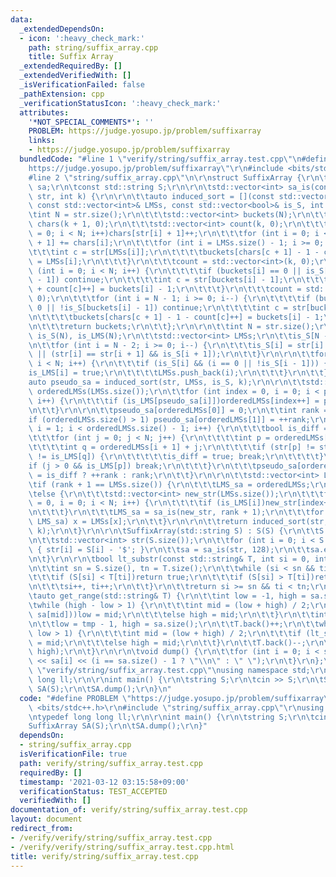 ```yaml
---
data:
  _extendedDependsOn:
  - icon: ':heavy_check_mark:'
    path: string/suffix_array.cpp
    title: Suffix Array
  _extendedRequiredBy: []
  _extendedVerifiedWith: []
  _isVerificationFailed: false
  _pathExtension: cpp
  _verificationStatusIcon: ':heavy_check_mark:'
  attributes:
    '*NOT_SPECIAL_COMMENTS*': ''
    PROBLEM: https://judge.yosupo.jp/problem/suffixarray
    links:
    - https://judge.yosupo.jp/problem/suffixarray
  bundledCode: "#line 1 \"verify/string/suffix_array.test.cpp\"\n#define PROBLEM \"\
    https://judge.yosupo.jp/problem/suffixarray\"\r\n#include <bits/stdc++.h>\r\n\
    #line 2 \"string/suffix_array.cpp\"\n\r\nstruct SuffixArray {\r\n\tstd::vector<int>\
    \ sa;\r\n\tconst std::string S;\r\n\r\n\tstd::vector<int> sa_is(const std::vector<int>&\
    \ str, int k) {\r\n\r\n\t\tauto induced_sort = [](const std::vector<int>& str,\
    \ const std::vector<int>& LMSs, const std::vector<bool>& is_S, int k) {\r\n\t\t\
    \tint N = str.size();\r\n\t\t\tstd::vector<int> buckets(N);\r\n\t\t\tstd::vector<int>\
    \ chars(k + 1, 0);\r\n\t\t\tstd::vector<int> count(k, 0);\r\n\t\t\tfor (int i\
    \ = 0; i < N; i++)chars[str[i] + 1]++;\r\n\t\t\tfor (int i = 0; i < k; i++)chars[i\
    \ + 1] += chars[i];\r\n\t\t\tfor (int i = LMSs.size() - 1; i >= 0; i--) {\r\n\t\
    \t\t\tint c = str[LMSs[i]];\r\n\t\t\t\tbuckets[chars[c + 1] - 1 - count[c]++]\
    \ = LMSs[i];\r\n\t\t\t}\r\n\t\t\tcount = std::vector<int>(k, 0);\r\n\t\t\tfor\
    \ (int i = 0; i < N; i++) {\r\n\t\t\t\tif (buckets[i] == 0 || is_S[buckets[i]\
    \ - 1]) continue;\r\n\t\t\t\tint c = str[buckets[i] - 1];\r\n\t\t\t\tbuckets[chars[c]\
    \ + count[c]++] = buckets[i] - 1;\r\n\t\t\t}\r\n\t\t\tcount = std::vector<int>(k,\
    \ 0);\r\n\t\t\tfor (int i = N - 1; i >= 0; i--) {\r\n\t\t\t\tif (buckets[i] ==\
    \ 0 || !is_S[buckets[i] - 1]) continue;\r\n\t\t\t\tint c = str[buckets[i] - 1];\r\
    \n\t\t\t\tbuckets[chars[c + 1] - 1 - count[c]++] = buckets[i] - 1;\r\n\t\t\t}\r\
    \n\t\t\treturn buckets;\r\n\t\t};\r\n\r\n\t\tint N = str.size();\r\n\t\tstd::vector<bool>\
    \ is_S(N), is_LMS(N);\r\n\t\tstd::vector<int> LMSs;\r\n\t\tis_S[N - 1] = true;\r\
    \n\t\tfor (int i = N - 2; i >= 0; i--) {\r\n\t\t\tis_S[i] = str[i] < str[i + 1]\
    \ || (str[i] == str[i + 1] && is_S[i + 1]);\r\n\t\t}\r\n\r\n\t\tfor (int i = 0;\
    \ i < N; i++) {\r\n\t\t\tif (is_S[i] && (i == 0 || !is_S[i - 1])) {\r\n\t\t\t\t\
    is_LMS[i] = true;\r\n\t\t\t\tLMSs.push_back(i);\r\n\t\t\t}\r\n\t\t}\r\n\r\n\t\t\
    auto pseudo_sa = induced_sort(str, LMSs, is_S, k);\r\n\r\n\t\tstd::vector<int>\
    \ orderedLMSs(LMSs.size());\r\n\t\tfor (int index = 0, i = 0; i < pseudo_sa.size();\
    \ i++) {\r\n\t\t\tif (is_LMS[pseudo_sa[i]])orderedLMSs[index++] = pseudo_sa[i];\r\
    \n\t\t}\r\n\r\n\t\tpseudo_sa[orderedLMSs[0]] = 0;\r\n\t\tint rank = 0;\r\n\t\t\
    if (orderedLMSs.size() > 1) pseudo_sa[orderedLMSs[1]] = ++rank;\r\n\t\tfor (int\
    \ i = 1; i < orderedLMSs.size() - 1; i++) {\r\n\t\t\tbool is_diff = false;\r\n\
    \t\t\tfor (int j = 0; j < N; j++) {\r\n\t\t\t\tint p = orderedLMSs[i] + j;\r\n\
    \t\t\t\tint q = orderedLMSs[i + 1] + j;\r\n\t\t\t\tif (str[p] != str[q] || is_LMS[p]\
    \ != is_LMS[q]) {\r\n\t\t\t\t\tis_diff = true; break;\r\n\t\t\t\t}\r\n\t\t\t\t\
    if (j > 0 && is_LMS[p]) break;\r\n\t\t\t}\r\n\t\t\tpseudo_sa[orderedLMSs[i + 1]]\
    \ = is_diff ? ++rank : rank;\r\n\t\t}\r\n\r\n\t\tstd::vector<int> LMS_sa;\r\n\t\
    \tif (rank + 1 == LMSs.size()) {\r\n\t\t\tLMS_sa = orderedLMSs;\r\n\t\t}\r\n\t\
    \telse {\r\n\t\t\tstd::vector<int> new_str(LMSs.size());\r\n\t\t\tfor (int index\
    \ = 0, i = 0; i < N; i++) {\r\n\t\t\t\tif (is_LMS[i])new_str[index++] = pseudo_sa[i];\r\
    \n\t\t\t}\r\n\t\t\tLMS_sa = sa_is(new_str, rank + 1);\r\n\t\t\tfor (auto&& x :\
    \ LMS_sa) x = LMSs[x];\r\n\t\t}\r\n\r\n\t\treturn induced_sort(str, LMS_sa, is_S,\
    \ k);\r\n\t}\r\n\r\n\tSuffixArray(std::string S) : S(S) {\r\n\t\tS += \"$\";\r\
    \n\t\tstd::vector<int> str(S.size());\r\n\t\tfor (int i = 0; i < S.size(); i++)\
    \ { str[i] = S[i] - '$'; }\r\n\t\tsa = sa_is(str, 128);\r\n\t\tsa.erase(sa.begin());\r\
    \n\t}\r\n\r\n\tbool lt_substr(const std::string& T, int si = 0, int ti = 0) {\r\
    \n\t\tint sn = S.size(), tn = T.size();\r\n\t\twhile (si < sn && ti < tn) {\r\n\
    \t\t\tif (S[si] < T[ti])return true;\r\n\t\t\tif (S[si] > T[ti])return false;\r\
    \n\t\t\tsi++, ti++;\r\n\t\t}\r\n\t\treturn si >= sn && ti < tn;\r\n\t}\r\n\r\n\
    \tauto get_range(std::string& T) {\r\n\t\tint low = -1, high = sa.size();\r\n\t\
    \twhile (high - low > 1) {\r\n\t\t\tint mid = (low + high) / 2;\r\n\t\t\tif (lt_substr(T,\
    \ sa[mid]))low = mid;\r\n\t\t\telse high = mid;\r\n\t\t}\r\n\t\tint tmp = high;\r\
    \n\t\tlow = tmp - 1, high = sa.size();\r\n\t\tT.back()++;\r\n\t\twhile (high -\
    \ low > 1) {\r\n\t\t\tint mid = (low + high) / 2;\r\n\t\t\tif (lt_substr(T, sa[mid]))low\
    \ = mid;\r\n\t\t\telse high = mid;\r\n\t\t}\r\n\t\tT.back()--;\r\n\t\treturn std::make_pair(tmp,\
    \ high);\r\n\t}\r\n\r\n\tvoid dump() {\r\n\t\tfor (int i = 0; i < sa.size(); i++)std::cout\
    \ << sa[i] << (i == sa.size() - 1 ? \"\\n\" : \" \");\r\n\t}\r\n};\r\n#line 4\
    \ \"verify/string/suffix_array.test.cpp\"\nusing namespace std;\r\ntypedef long\
    \ long ll;\r\n\r\nint main() {\r\n\tstring S;\r\n\tcin >> S;\r\n\tSuffixArray\
    \ SA(S);\r\n\tSA.dump();\r\n}\n"
  code: "#define PROBLEM \"https://judge.yosupo.jp/problem/suffixarray\"\r\n#include\
    \ <bits/stdc++.h>\r\n#include \"string/suffix_array.cpp\"\r\nusing namespace std;\r\
    \ntypedef long long ll;\r\n\r\nint main() {\r\n\tstring S;\r\n\tcin >> S;\r\n\t\
    SuffixArray SA(S);\r\n\tSA.dump();\r\n}"
  dependsOn:
  - string/suffix_array.cpp
  isVerificationFile: true
  path: verify/string/suffix_array.test.cpp
  requiredBy: []
  timestamp: '2021-03-12 03:15:58+09:00'
  verificationStatus: TEST_ACCEPTED
  verifiedWith: []
documentation_of: verify/string/suffix_array.test.cpp
layout: document
redirect_from:
- /verify/verify/string/suffix_array.test.cpp
- /verify/verify/string/suffix_array.test.cpp.html
title: verify/string/suffix_array.test.cpp
---
```

